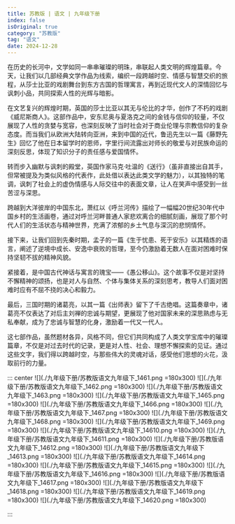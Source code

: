 ```yaml
---
title: 苏教版 | 语文 | 九年级下册
index: false
isOriginal: true
category: "苏教版"
tag: "语文"
date: 2024-12-28
---
```

在历史的长河中，文学如同一串串璀璨的明珠，串联起人类文明的辉煌篇章。今天，让我们以几部经典文学作品为线索，编织一段跨越时空、情感与智慧交织的旅程，从莎士比亚的戏剧舞台到东方古国的哲理寓言，再到近现代文人的深情回忆与讽刺小品，共同探索人性的光辉与暗影。

在文艺复兴的辉煌时期，英国的莎士比亚以其无与伦比的才华，创作了不朽的戏剧《威尼斯商人》。这部作品中，安东尼奥与夏洛克之间的金钱与信仰的较量，不仅展现了人性的贪婪与宽容，也深刻反映了当时社会对于商业伦理与宗教信仰的复杂态度。而当我们从欧洲大陆转向亚洲，来到中国的近代，鲁迅先生以一篇《藤野先生》回忆了他在日本留学时的恩师，字里行间流露出对师长的敬爱与对民族命运的深刻反思，体现了知识分子的责任感与爱国情怀。

转而步入幽默与讽刺的殿堂，英国作家马克·吐温的《送行》（虽非直接出自其手，但常被提及为类似风格的代表作，此处借以表达此类文学的魅力），以其独特的笔调，讽刺了社会上的虚伪情感与人际交往中的表面文章，让人在笑声中感受到一丝苦涩与深思。

跨越到大洋彼岸的中国东北，萧红以《呼兰河传》描绘了一幅幅20世纪30年代中国乡村的生活画卷，通过对呼兰河畔普通人家悲欢离合的细腻刻画，展现了那个时代人们的生活状态与精神世界，充满了浓郁的乡土气息与深沉的悲悯情怀。

接下来，让我们回到先秦时期，孟子的一篇《生于忧患、死于安乐》以其精炼的语言，阐述了逆境中成长、安逸中衰败的哲理，至今仍激励着无数人在面对困难时保持坚韧不拔的精神风貌。

紧接着，是中国古代神话与寓言的瑰宝——《愚公移山》。这个故事不仅是对坚持不懈精神的颂扬，也是对人与自然、个体与集体关系的深刻思考，教导人们面对困难时应有不屈不挠的决心和毅力。

最后，三国时期的诸葛亮，以其一篇《出师表》留下了千古绝唱。这篇奏章中，诸葛亮不仅表达了对后主刘禅的忠诚与期望，更展现了他对国家未来的深思熟虑与无私奉献，成为了忠诚与智慧的化身，激励着一代又一代人。

这七部作品，虽然题材各异，风格不同，但它们共同构成了人类文学宝库中的璀璨篇章，不仅是对过去时代的记录，更是对人性、社会、理想不懈探索的见证。通过这些文字，我们得以跨越时空，与那些伟大的灵魂对话，感受他们思想的火花，汲取前行的力量。

::: center
![](./九年级下册/苏教版语文九年级下_1461.png =180x300)
![](./九年级下册/苏教版语文九年级下_1462.png =180x300)
![](./九年级下册/苏教版语文九年级下_1463.png =180x300)
![](./九年级下册/苏教版语文九年级下_1465.png =180x300)
![](./九年级下册/苏教版语文九年级下_1466.png =180x300)
![](./九年级下册/苏教版语文九年级下_1467.png =180x300)
![](./九年级下册/苏教版语文九年级下_1468.png =180x300)
![](./九年级下册/苏教版语文九年级下_1469.png =180x300)
![](./九年级下册/苏教版语文九年级下_14610.png =180x300)
![](./九年级下册/苏教版语文九年级下_14611.png =180x300)
![](./九年级下册/苏教版语文九年级下_14612.png =180x300)
![](./九年级下册/苏教版语文九年级下_14613.png =180x300)
![](./九年级下册/苏教版语文九年级下_14614.png =180x300)
![](./九年级下册/苏教版语文九年级下_14615.png =180x300)
![](./九年级下册/苏教版语文九年级下_14616.png =180x300)
![](./九年级下册/苏教版语文九年级下_14617.png =180x300)
![](./九年级下册/苏教版语文九年级下_14618.png =180x300)
![](./九年级下册/苏教版语文九年级下_14619.png =180x300)
![](./九年级下册/苏教版语文九年级下_14620.png =180x300)

:::

